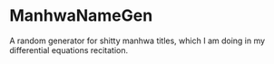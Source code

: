 # ManhwaNameGen
A random generator for shitty manhwa titles, which I am doing in my differential equations recitation.
